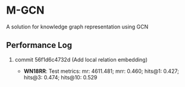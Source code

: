 # M-GCN

A solution for knowledge graph representation using GCN

## Performance Log

1. commit 56f1d6c4732d (Add local relation embedding)

    * **WN18RR**: Test metrics: mr: 4611.481; mrr: 0.460; hits@1: 0.427; hits@3: 0.474; hits@10: 0.529